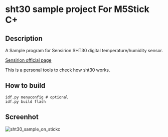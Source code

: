 # sht30 sample project For M5Stick C+


## Description

A Sample program for Sensirion SHT30 digital temperature/humidity sensor. 

[Sensirion official page](https://www.sensirion.com/jp/environmental-sensors/humidity-sensors/digital-humidity-sensors-for-various-applications/)

This is a personal tools to check how sht30 works.

## How to build

```
idf.py menuconfig # optional
idf.py build flash
```

## Screenhot


![sht30_sample_on_stickc](https://user-images.githubusercontent.com/716663/138555897-40ddd4b2-5bed-49cc-a686-74c015feb188.jpeg)
